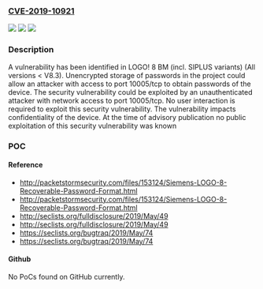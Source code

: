 ### [CVE-2019-10921](https://cve.mitre.org/cgi-bin/cvename.cgi?name=CVE-2019-10921)
![](https://img.shields.io/static/v1?label=Product&message=LOGO!%208%20BM%20(incl.%20SIPLUS%20variants)&color=blue)
![](https://img.shields.io/static/v1?label=Version&message=n%2Fa&color=blue)
![](https://img.shields.io/static/v1?label=Vulnerability&message=CWE-256%3A%20Unprotected%20Storage%20of%20Credentials&color=brighgreen)

### Description

A vulnerability has been identified in LOGO! 8 BM (incl. SIPLUS variants) (All versions < V8.3). Unencrypted storage of passwords in the project could allow an attacker with access to port 10005/tcp to obtain passwords of the device. The security vulnerability could be exploited by an unauthenticated attacker with network access to port 10005/tcp. No user interaction is required to exploit this security vulnerability. The vulnerability impacts confidentiality of the device. At the time of advisory publication no public exploitation of this security vulnerability was known

### POC

#### Reference
- http://packetstormsecurity.com/files/153124/Siemens-LOGO-8-Recoverable-Password-Format.html
- http://packetstormsecurity.com/files/153124/Siemens-LOGO-8-Recoverable-Password-Format.html
- http://seclists.org/fulldisclosure/2019/May/49
- http://seclists.org/fulldisclosure/2019/May/49
- https://seclists.org/bugtraq/2019/May/74
- https://seclists.org/bugtraq/2019/May/74

#### Github
No PoCs found on GitHub currently.

